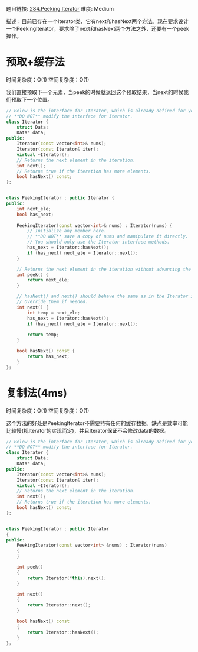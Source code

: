 题目链接: [284.Peeking Iterator][1]
难度: Medium

描述：目前已存在一个Iterator类，它有next和hasNext两个方法。现在要求设计一个PeekingIterator，要求除了next和hasNext两个方法之外，还要有一个peek操作。

# 预取+缓存法
时间复杂度：O(1)
空间复杂度：O(1)

我们直接预取下一个元素，当peek的时候就返回这个预取结果，当next的时候我们预取下一个位置。

```cpp
// Below is the interface for Iterator, which is already defined for you.
// **DO NOT** modify the interface for Iterator.
class Iterator {
    struct Data;
	Data* data;
public:
	Iterator(const vector<int>& nums);
	Iterator(const Iterator& iter);
	virtual ~Iterator();
	// Returns the next element in the iteration.
	int next();
	// Returns true if the iteration has more elements.
	bool hasNext() const;
};


class PeekingIterator : public Iterator {
public:
    int next_ele;
    bool has_next;
    
	PeekingIterator(const vector<int>& nums) : Iterator(nums) {
	    // Initialize any member here.
	    // **DO NOT** save a copy of nums and manipulate it directly.
	    // You should only use the Iterator interface methods.
	    has_next = Iterator::hasNext();
	    if (has_next) next_ele = Iterator::next();
	}

    // Returns the next element in the iteration without advancing the iterator.
	int peek() {
	    return next_ele;
	}

	// hasNext() and next() should behave the same as in the Iterator interface.
	// Override them if needed.
	int next() {
        int temp = next_ele;
        has_next = Iterator::hasNext();
        if (has_next) next_ele = Iterator::next();
        
        return temp;
	}

	bool hasNext() const {
        return has_next;
	}
};
```

# 复制法(4ms)
时间复杂度：O(1)
空间复杂度：O(1)

这个方法的好处是PeekingIterator不需要持有任何的缓存数据。缺点是效率可能比较慢(视Iterator的实现而定)，并且Iterator保证不会修改data的数据。

```cpp
// Below is the interface for Iterator, which is already defined for you.
// **DO NOT** modify the interface for Iterator.
class Iterator {
    struct Data;
	Data* data;
public:
	Iterator(const vector<int>& nums);
	Iterator(const Iterator& iter);
	virtual ~Iterator();
	// Returns the next element in the iteration.
	int next();
	// Returns true if the iteration has more elements.
	bool hasNext() const;
};


class PeekingIterator : public Iterator
{
public:
    PeekingIterator(const vector<int> &nums) : Iterator(nums)
    {
    }

    int peek()
    {
        return Iterator(*this).next();
    }

    int next()
    {
        return Iterator::next();
    }

    bool hasNext() const
    {
        return Iterator::hasNext();
    }
};
```

[1]: https://leetcode.com/problems/peeking-iterator/
